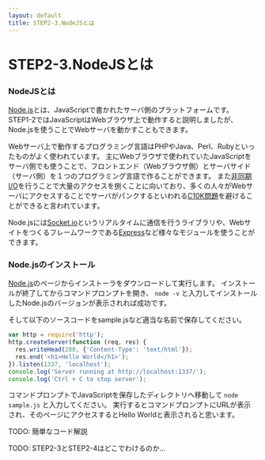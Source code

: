 ```yaml
---
layout: default
title: STEP2-3.NodeJSとは
---
```

# STEP2-3.NodeJSとは

### NodeJSとは
[Node.js](http://nodejs.org/)とは、JavaScriptで書かれたサーバ側のプラットフォームです。
STEP1-2ではJavaScriptはWebブラウザ上で動作すると説明しましたが、Node.jsを使うことでWebサーバを動かすこともできます。

Webサーバ上で動作するプログラミング言語はPHPやJava、Perl、Rubyといったものがよく使われています。
主にWebブラウザで使われていたJavaScriptをサーバ側でも使うことで、フロントエンド（Webブラウザ側）とサーバサイド（サーバ側）を１つのプログラミング言語で作ることができます。
また[非同期I/O](http://e-words.jp/w/E99D9EE5908CE69C9FI2FO.html)を行うことで大量のアクセスを捌くことに向いており、多くの人々がWebサーバにアクセスすることでサーバがパンクするといわれる[C10K問題](http://www.hyuki.com/yukiwiki/wiki.cgi?TheC10kProblem#i1)を避けることができると言われています。

Node.jsには[Socket.io](http://socket.io/)というリアルタイムに通信を行うライブラリや、Webサイトをつくるフレームワークである[Express](http://expressjs.com/)など様々なモジュールを使うことができます。

### Node.jsのインストール
[Node.js](http://nodejs.org/)のページからインストーラをダウンロードして実行します。
インストールが終了してからコマンドプロンプトを開き、 ``` node -v ``` と入力してインストールしたNode.jsのバージョンが表示されれば成功です。

そして以下のソースコードをsample.jsなど適当な名前で保存してください。

```js
var http = require('http');
http.createServer(function (req, res) {
  res.writeHead(200, {'Content-Type': 'text/html'});
  res.end('<h1>Hello World</h1>');
}).listen(1337, 'localhost');
console.log('Server running at http://localhost:1337/');
console.log('Ctrl + C to stop server');
```
コマンドプロンプトでJavaScriptを保存したディレクトリへ移動して ``` node sample.js ``` と入力してください。
実行するとコマンドプロンプトにURLが表示され、そのページにアクセスするとHello Worldと表示されると思います。

TODO: 簡単なコード解説

TODO: STEP2-3とSTEP2-4はどこでわけるのか…
